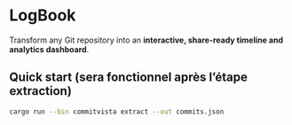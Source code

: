 # LogBook

Transform any Git repository into an **interactive, share-ready timeline and analytics dashboard**.

## Quick start (sera fonctionnel après l’étape extraction)

```bash
cargo run --bin commitvista extract --out commits.json

```
